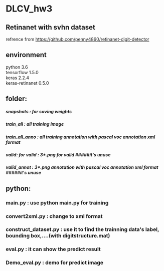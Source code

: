 # DLCV_hw3
## Retinanet with svhn dataset

refrence from https://github.com/penny4860/retinanet-digit-detector

## environment
  python 3.6  
  tensorflow 1.5.0  
  keras 2.2.4  
  keras-retinanet 0.5.0  

## folder: 
  ##### snapshots  :  for saving weights  
  ##### train_all  :   all training image  
  ##### train_all_anno  :  all training annotation with pascal voc annotation xml format  
  ##### valid: for valid  : 3*.png for valid   #####it's unuse  
  ##### valid_annot  : 3*.png annotation with pascal voc annotation xml format #####it's unuse  
  
## python:
  ### main.py : use python main.py for training  
  ### convert2xml.py : change to xml format  
  ### construct_dataset.py : use it to find the trainning data's label, bounding box,....(with digitstructure.mat)  
  ### eval.py : it can show the predict result  
  ### Demo_eval.py : demo for predict image  
